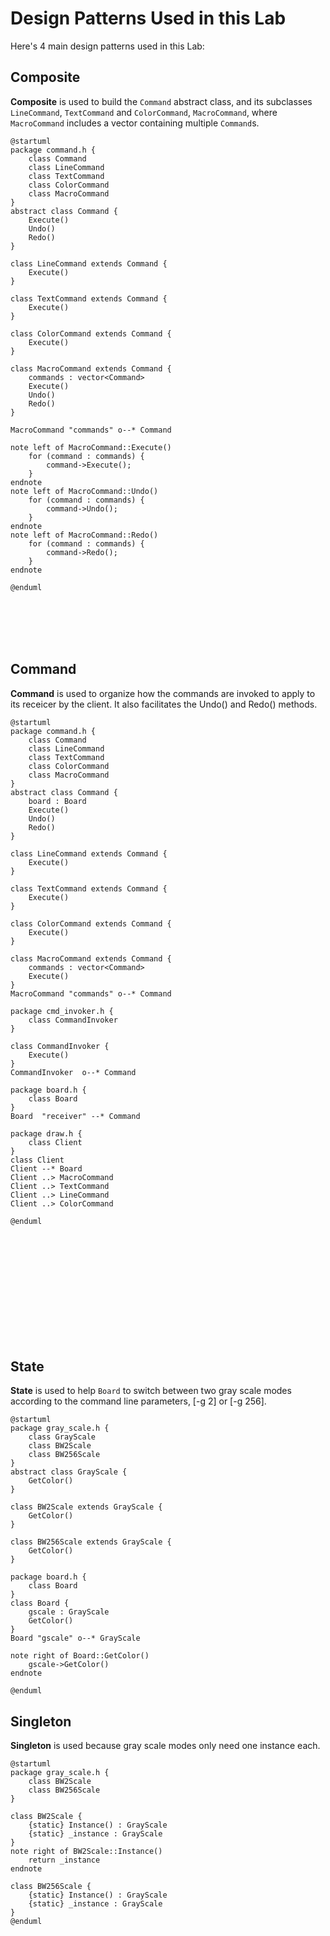 # Design Patterns Used in this Lab

Here's 4 main design patterns used in this Lab:

## Composite
**Composite** is used to build the `Command` abstract class, and its subclasses `LineCommand`, `TextCommand` and `ColorCommand`, `MacroCommand`, where `MacroCommand` includes a vector containing multiple `Command`s.
<br />

```plantuml
@startuml
package command.h {
    class Command
    class LineCommand
    class TextCommand
    class ColorCommand
    class MacroCommand
}
abstract class Command {
    Execute()
    Undo()
    Redo()
}

class LineCommand extends Command {
    Execute()
}

class TextCommand extends Command {
    Execute()
}

class ColorCommand extends Command {
    Execute()
}

class MacroCommand extends Command {
    commands : vector<Command>
    Execute()
    Undo()
    Redo()
}

MacroCommand "commands" o--* Command

note left of MacroCommand::Execute()
    for (command : commands) {
        command->Execute();
    }
endnote
note left of MacroCommand::Undo()
    for (command : commands) {
        command->Undo();
    }
endnote
note left of MacroCommand::Redo()
    for (command : commands) {
        command->Redo();
    }
endnote

@enduml
```
<br />
<br />
<br />
<br />

## Command
**Command** is used to organize how the commands are invoked to apply to its receicer by the client. It also facilitates the Undo() and Redo() methods.

```plantuml
@startuml
package command.h {
    class Command
    class LineCommand
    class TextCommand
    class ColorCommand
    class MacroCommand
}
abstract class Command {
    board : Board
    Execute()
    Undo()
    Redo()
}

class LineCommand extends Command {
    Execute()
}

class TextCommand extends Command {
    Execute()
}

class ColorCommand extends Command {
    Execute()
}

class MacroCommand extends Command {
    commands : vector<Command>
    Execute()
}
MacroCommand "commands" o--* Command

package cmd_invoker.h {
    class CommandInvoker
}

class CommandInvoker {
    Execute()
}
CommandInvoker  o--* Command

package board.h {
    class Board
}
Board  "receiver" --* Command

package draw.h {
    class Client
}
class Client
Client --* Board
Client ..> MacroCommand
Client ..> TextCommand
Client ..> LineCommand
Client ..> ColorCommand

@enduml
```

<br />
<br />
<br />
<br />
<br />
<br />
<br />
<br />
<br />
<br />

## State
**State** is used to help `Board` to switch between two gray scale modes according to the command line parameters, [-g 2] or [-g 256].
```plantuml
@startuml
package gray_scale.h {
    class GrayScale
    class BW2Scale
    class BW256Scale
}
abstract class GrayScale {
    GetColor()
}

class BW2Scale extends GrayScale {
    GetColor()
}

class BW256Scale extends GrayScale {
    GetColor()
}

package board.h {
    class Board
}
class Board {
    gscale : GrayScale
    GetColor()
}
Board "gscale" o--* GrayScale

note right of Board::GetColor()
    gscale->GetColor()
endnote

@enduml
```

## Singleton
**Singleton** is used because gray scale modes only need one instance each.

```plantuml
@startuml
package gray_scale.h {
    class BW2Scale
    class BW256Scale
}

class BW2Scale {
    {static} Instance() : GrayScale
    {static} _instance : GrayScale
}
note right of BW2Scale::Instance()
    return _instance
endnote

class BW256Scale {
    {static} Instance() : GrayScale
    {static} _instance : GrayScale
}
@enduml
```
